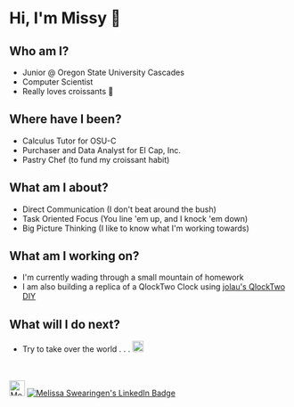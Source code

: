 # Hi, I'm Missy 👋

## Who am I?

- Junior @ Oregon State University Cascades
- Computer Scientist 
- Really loves croissants 🥐

## Where have I been?

- Calculus Tutor for OSU-C
- Purchaser and Data Analyst for El Cap, Inc.
- Pastry Chef (to fund my croissant habit)

## What am I about?

- Direct Communication (I don't beat around the bush)
- Task Oriented Focus (You line 'em up, and I knock 'em down)
- Big Picture Thinking (I like to know what I'm working towards)

## What am I working on?

- I'm currently wading through a small mountain of homework
- I am also building a replica of a QlockTwo Clock using [jolau's QlockTwo DIY](https://github.com/jolau/QlockTwo_DIY "jolau's QlockTwo DIY")

## What will I do next?

- Try to take over the world . . . <img src="https://i.imgur.com/JZDlBMv.png" title="source: imgur.com" alt="Brain from Pinky and the Brain" style="height: 20px">

<br>
<br>

<!-- <style>
    .badges {
        text-align: center;
    }
</style> -->

<div class="badges">
    <a href="https://drive.google.com/file/d/1WCImbAc6wnmm8SX4ndXMtszj4czgW8gt/view?usp=sharing"><img src="https://i.imgur.com/ZAzp0gL.png" alt="Melissa Swearingen's Resume" style="height: 28px"></a>
    <a href="https://www.linkedin.com/in/melissa-swearingen/"><img src="https://img.shields.io/badge/LinkedIn-0077B5?style=for-the-badge&logo=linkedin&logoColor=white" alt="Melissa Swearingen's LinkedIn Badge"></a>
</div>



<!--
**swearingenmj/swearingenmj** is a ✨ _special_ ✨ repository because its `README.md` (this file) appears on your GitHub profile.

Here are some ideas to get you started:

- 🔭 I’m currently working on ...
- 🌱 I’m currently learning ...
- 👯 I’m looking to collaborate on ...
- 🤔 I’m looking for help with ...
- 💬 Ask me about ...
- 📫 How to reach me: ...
- 😄 Pronouns: ...
- ⚡ Fun fact: ...
-->
